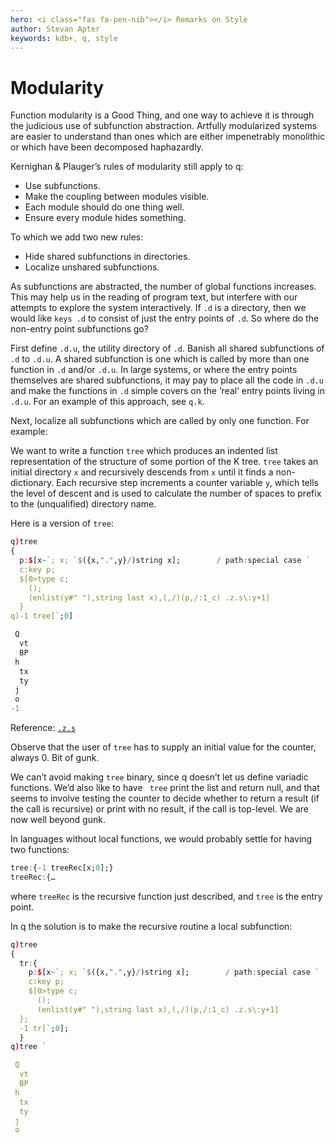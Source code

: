 ```yaml
---
hero: <i class="fas fa-pen-nib"></i> Remarks on Style
author: Stevan Apter
keywords: kdb+, q, style
---
```


# Modularity



Function modularity is a Good Thing, and one way to achieve it is through the judicious use of subfunction abstraction. Artfully modularized systems are easier to understand than ones which are either impenetrably monolithic or which have been decomposed haphazardly.

Kernighan & Plauger’s rules of modularity still apply to q:

-   Use subfunctions.
-   Make the coupling between modules visible. 
-   Each module should do one thing well.
-   Ensure every module hides something. 

To which we add two new rules:

-   Hide shared subfunctions in directories.
-   Localize unshared subfunctions. 

As subfunctions are abstracted, the number of global functions increases. This may help us in the reading of program text, but interfere with our attempts to explore the system interactively. If `.d` is a directory, then we would like `keys .d` to consist of just the entry points of `.d`. So where do the non-entry point subfunctions go?

First define `.d.u`, the utility directory of `.d`. Banish all shared subfunctions of `.d` to `.d.u`. A shared subfunction is one which is called by more than one function in `.d` and/or `.d.u`. In large systems, or where the entry points themselves are shared subfunctions, it may pay to place all the code in `.d.u` and make the functions in `.d` simple covers on the ‘real’ entry points living in `.d.u`. For an example of this approach, see `q.k`. <!-- FIXME Confirm. -->

Next, localize all subfunctions which are called by only one function. For example:

We want to write a function `tree` which produces an indented list representation of the structure of some portion of the K tree. `tree` takes an initial directory `x` and recursively descends from `x` until it finds a non-dictionary. Each recursive step increments a counter variable `y`, which tells the level of descent and is used to calculate the number of spaces to prefix to the (unqualified) directory name. 

Here is a version of `tree`:

```q
q)tree
{
  p:$[x~`; x; `$({x,".",y}/)string x];        / path:special case `
  c:key p;
  $[0>type c;
    ();
    (enlist(y#" "),string last x),(,/)(p,/:1_c) .z.s\:y+1]
  }
q)-1 tree[`;0]

 Q
  vt
  BP
 h
  tx
  ty
 j
 o
-1
```

<i class="far fa-hand-point-right"></i> 
Reference: [`.z.s`](../ref/dotz.md#zs-self)

Observe that the user of `tree` has to supply an initial value for the counter, always 0. Bit of gunk. 

We can’t avoid making `tree` binary, since q doesn’t let us define variadic functions. We’d also like to have ` tree` print the list and return null, and that seems to involve testing the counter to decide whether to return a result (if the call is recursive) or print with no result, if the call is top-level. We are now well beyond gunk. 

In languages without local functions, we would probably settle for having two functions:

```q
tree:{-1 treeRec[x;0];}
treeRec:{…
```

where `treeRec` is the recursive function just described, and `tree` is the entry point. 

In q the solution is to make the recursive routine a local subfunction:

```q
q)tree
{
  tr:{
    p:$[x~`; x; `$({x,".",y}/)string x];        / path:special case `
    c:key p;
    $[0>type c;
      ();
      (enlist(y#" "),string last x),(,/)(p,/:1_c) .z.s\:y+1]
  };
  -1 tr[`;0];
  }
q)tree `

 Q
  vt
  BP
 h
  tx
  ty
 j
 o
```

